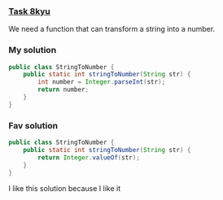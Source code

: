 ###  [Task 8kyu](https://www.codewars.com/kata/544675c6f971f7399a000e79/train/java)

We need a function that can transform a string into a number. 



### My solution
```Java
public class StringToNumber {
    public static int stringToNumber(String str) {
        int number = Integer.parseInt(str);
        return number;
    }
}
```

### Fav solution
```Java
public class StringToNumber {
    public static int stringToNumber(String str) {
        return Integer.valueOf(str);
    }
}

```
I like this solution because I like it
